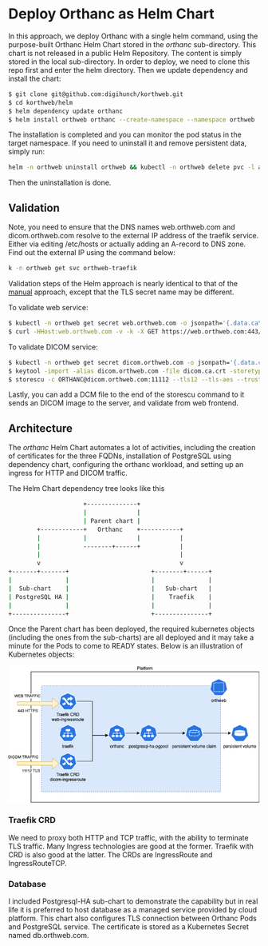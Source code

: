 # Deploy Orthanc as Helm Chart
In this approach, we deploy Orthanc with a single helm command, using the purpose-built Orthanc Helm Chart stored in the *orthanc* sub-directory. This chart is not released in a public Helm Repository. The content is simply stored in the local sub-directory. In order to deploy, we need to clone this repo first and enter the helm directory. Then we update dependency and install the chart:
```sh
$ git clone git@github.com:digihunch/korthweb.git
$ cd korthweb/helm
$ helm dependency update orthanc
$ helm install orthweb orthanc --create-namespace --namespace orthweb 
```
The installation is completed and you can monitor the pod status in the target namespace. 
If you need to uninstall it and remove persistent data, simply run:
```sh
helm -n orthweb uninstall orthweb && kubectl -n orthweb delete pvc -l app.kubernetes.io/component=postgresql 
```
Then the uninstallation is done.
## Validation
Note, you need to ensure that the DNS names web.orthweb.com and dicom.orthweb.com resolve to the external IP address of the traefik service. Either via editing /etc/hosts or actually adding an A-record to DNS zone. Find out the external IP using the command below:
```sh
k -n orthweb get svc orthweb-traefik
```

Validation steps of the Helm approach is nearly identical to that of the [manual](https://github.com/digihunch/korthweb/tree/main/manual#validation) approach, except that the TLS secret name may be different. 

To validate web service:
```sh
$ kubectl -n orthweb get secret web.orthweb.com -o jsonpath='{.data.ca\.crt}' | base64 -d > web.ca.crt
$ curl -HHost:web.orthweb.com -v -k -X GET https://web.orthweb.com:443/app/explorer.html -u orthanc:orthanc --cacert web.ca.crt
```

To validate DICOM service:
```sh
$ kubectl -n orthweb get secret dicom.orthweb.com -o jsonpath='{.data.ca\.crt}' | base64 -d > dicom.ca.crt
$ keytool -import -alias dicom.orthweb.com -file dicom.ca.crt -storetype JKS -noprompt -keystore dicom.client.truststore -storepass Password123!
$ storescu -c ORTHANC@dicom.orthweb.com:11112 --tls12 --tls-aes --trust-store dicom.client.truststore --trust-store-pass Password123!
```
Lastly, you can add a DCM file to the end of the storescu command to it sends an DICOM image to the server, and validate from web frontend.


## Architecture
The *orthanc* Helm Chart automates a lot of activities, including the creation of certificates for the three FQDNs, installation of PostgreSQL using dependency chart, configuring the orthanc workload, and setting up an ingress for HTTP and DICOM traffic. 

The Helm Chart dependency tree looks like this

```bash
                     +--------------+
                     |              |
                     | Parent chart |
        +------------+   Orthanc    +-----------+
        |            |              |           |
        |            --------+------+           |
        |                                       |
        v                                       v
+-------+-------+                       +--------+------+
|               |                       |               |
|  Sub-chart    |                       |   Sub-chart   |
| PostgreSQL HA |                       |    Traefik    |
|               |                       |               |
+---------------+                       +---------------+
```

Once the Parent chart has been deployed, the required kubernetes objects (including the ones from the sub-charts) are all deployed and it may take a minute for the Pods to come to READY states. Below is an illustration of Kubernetes objects:

![Diagram](resources/orthanc-helm.png)

### Traefik CRD
We need to proxy both HTTP and TCP traffic, with the ability to terminate TLS traffic. Many Ingress technologies are good at the former. Traefik with CRD is also good at the latter. The CRDs are IngressRoute and IngressRouteTCP.

### Database
I included Postgresql-HA sub-chart to demonstrate the capability but in real life it is preferred to host database as a managed service provided by cloud platform. This chart also configures TLS connection between Orthanc Pods and PostgreSQL service. The certificate is stored as a Kubernetes Secret named db.orthweb.com.